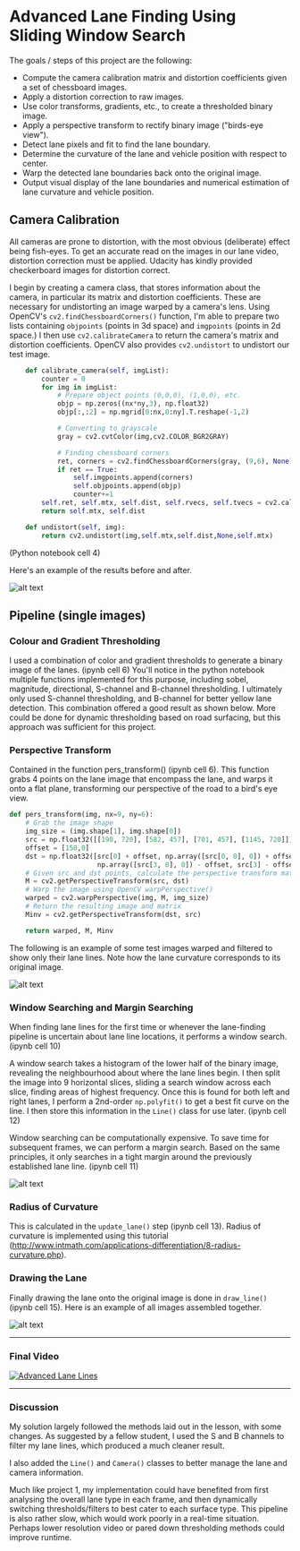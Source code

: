 # Advanced Lane Finding Using Sliding Window Search
The goals / steps of this project are the following:

* Compute the camera calibration matrix and distortion coefficients given a set of chessboard images.
* Apply a distortion correction to raw images.
* Use color transforms, gradients, etc., to create a thresholded binary image.
* Apply a perspective transform to rectify binary image ("birds-eye view").
* Detect lane pixels and fit to find the lane boundary.
* Determine the curvature of the lane and vehicle position with respect to center.
* Warp the detected lane boundaries back onto the original image.
* Output visual display of the lane boundaries and numerical estimation of lane curvature and vehicle position.

[//]: # (Image References)

[image1]: ./output_images/undist_img.jpg "Undistorted"
[image3]: ./examples/binary_combo_example.jpg "Binary Example"
[image4]: ./output_images/warp_processing_check.jpg "Warp Example"
[image5]: ./output_images/polynom_windows.jpg "Window Search Example"
[image6]: ./output_images/assembled_img.jpg "Assembled Image"
[image7]: ./output_images/video_thumbnail.jpg "Video Thumbnail"

## Camera Calibration

All cameras are prone to distortion, with the most obvious (deliberate) effect being fish-eyes. To get an accurate read on the images in our lane video, distortion correction must be applied.
Udacity has kindly provided checkerboard images for distortion correct.

I begin by creating a camera class, that stores information about the camera, in particular its matrix and distortion coefficients.
These are necessary for undistorting an image warped by a camera's lens.
Using OpenCV's `cv2.findChessboardCorners()` function, I'm able to prepare two lists containing `objpoints` (points in 3d space) and `imgpoints` (points in 2d space.)
I then use `cv2.calibrateCamera` to return the camera's matrix and distortion coefficients. OpenCV also provides `cv2.undistort` to undistort our test image.
```python
    def calibrate_camera(self, imgList):
        counter = 0
        for img in imgList:
            # Prepare object points (0,0,0), (1,0,0), etc.
            objp = np.zeros((nx*ny,3), np.float32)
            objp[:,:2] = np.mgrid[0:nx,0:ny].T.reshape(-1,2)

            # Converting to grayscale
            gray = cv2.cvtColor(img,cv2.COLOR_BGR2GRAY)

            # Finding chessboard corners
            ret, corners = cv2.findChessboardCorners(gray, (9,6), None)
            if ret == True:
                self.imgpoints.append(corners)
                self.objpoints.append(objp)
                counter+=1
        self.ret, self.mtx, self.dist, self.rvecs, self.tvecs = cv2.calibrateCamera(self.objpoints, self.imgpoints, gray.shape[::-1], None, None)
        return self.mtx, self.dist
```
```python
    def undistort(self, img):
        return cv2.undistort(img,self.mtx,self.dist,None,self.mtx)
```
(Python notebook cell 4)

Here's an example of the results before and after.

![alt text][image1]

## Pipeline (single images)

### Colour and Gradient Thresholding
I used a combination of color and gradient thresholds to generate a binary image of the lanes. (ipynb cell 6)
You'll notice in the python notebook multiple functions implemented for this purpose, including sobel, magnitude, directional, S-channel and B-channel thresholding.
I ultimately only used S-channel thresholding, and B-channel for better yellow lane detection. This combination offered a good result as shown below.
More could be done for dynamic thresholding based on road surfacing, but this approach was sufficient for this project.
  

### Perspective Transform
Contained in the function pers_transform() (ipynb cell 6). This function grabs 4 points on the lane image that encompass
the lane, and warps it onto a flat plane, transforming our perspective of the road to a bird's eye view.
```python
def pers_transform(img, nx=9, ny=6):
    # Grab the image shape
    img_size = (img.shape[1], img.shape[0])
    src = np.float32([[190, 720], [582, 457], [701, 457], [1145, 720]])
    offset = [150,0]
    dst = np.float32([src[0] + offset, np.array([src[0, 0], 0]) + offset, 
                      np.array([src[3, 0], 0]) - offset, src[3] - offset])
    # Given src and dst points, calculate the perspective transform matrix
    M = cv2.getPerspectiveTransform(src, dst)
    # Warp the image using OpenCV warpPerspective()
    warped = cv2.warpPerspective(img, M, img_size)
    # Return the resulting image and matrix
    Minv = cv2.getPerspectiveTransform(dst, src)

    return warped, M, Minv
```

The following is an example of some test images warped and filtered to show only their lane lines. Note how the lane curvature
corresponds to its original image.

![alt text][image4]

### Window Searching and Margin Searching
When finding lane lines for the first time or whenever the lane-finding pipeline is uncertain about lane line locations, it performs a window search. (ipynb cell 10)

A window search takes a histogram of the lower half of the binary image, revealing the neighbourhood about where the lane lines begin.
I then split the image into 9 horizontal slices, sliding a search window across each slice, finding areas of highest frequency.
Once this is found for both left and right lanes, I perform a 2nd-order `np.polyfit()` to get a best fit curve on the line.
I then store this information in the `Line()` class for use later. (ipynb cell 12)

Window searching can be computationally expensive. To save time for subsequent frames, we can perform a margin search. Based on the same principles,
it only searches in a tight margin around the previously established lane line. (ipynb cell 11)

![alt text][image5]

### Radius of Curvature
This is calculated in the `update_lane()` step (ipynb cell 13). Radius of curvature is implemented using this tutorial (http://www.intmath.com/applications-differentiation/8-radius-curvature.php).


### Drawing the Lane
Finally drawing the lane onto the original image is done in `draw_line()` (ipynb cell 15). Here is an example of all images assembled together.

![alt text][image6]

---

### Final Video

[![Advanced Lane Lines][image7]](https://www.youtube.com/watch?v=e3tx_GHIX6M&feature=youtu.be "Advanced Lane Lines")

---

### Discussion

My solution largely followed the methods laid out in the lesson, with some changes.
As suggested by a fellow student, I used the S and B channels to filter my lane lines, which produced a much cleaner result.

I also added the `Line()` and `Camera()` classes to better manage the lane and camera information.

Much like project 1, my implementation could have benefited from first analysing the overall lane type in each frame, and then dynamically switching thresholds/filters to best cater to each surface type.
This pipeline is also rather slow, which would work poorly in a real-time situation. Perhaps lower resolution video or pared down thresholding methods could improve runtime.